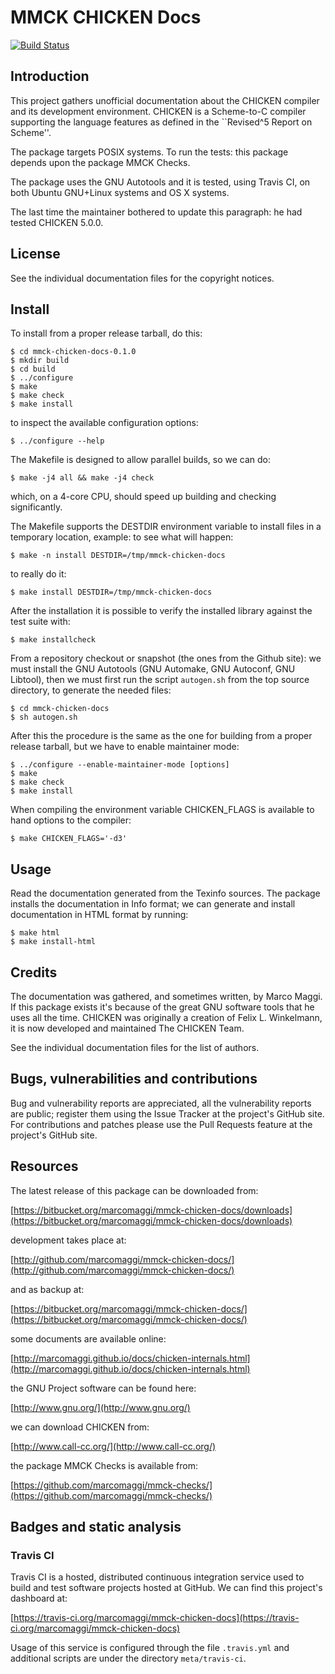 # MMCK CHICKEN Docs

[![Build Status](https://travis-ci.org/marcomaggi/mmck-chicken-docs.svg?branch=master)](https://travis-ci.org/marcomaggi/mmck-chicken-docs)

## Introduction

This project gathers unofficial documentation about the CHICKEN compiler
and  its development  environment.   CHICKEN is  a Scheme-to-C  compiler
supporting the language features as defined in the ``Revised^5 Report on
Scheme''.

The  package targets  POSIX systems.   To  run the  tests: this  package
depends upon the package MMCK Checks.

The package uses the GNU Autotools and it is tested, using Travis CI, on
both Ubuntu GNU+Linux systems and OS X systems.

The last time  the maintainer bothered to update this  paragraph: he had
tested CHICKEN 5.0.0.

## License

See the individual documentation files for the copyright notices.

## Install

To install from a proper release tarball, do this:

```
$ cd mmck-chicken-docs-0.1.0
$ mkdir build
$ cd build
$ ../configure
$ make
$ make check
$ make install
```

to inspect the available configuration options:

```
$ ../configure --help
```

The Makefile is designed to allow parallel builds, so we can do:

```
$ make -j4 all && make -j4 check
```

which,  on  a  4-core  CPU,   should  speed  up  building  and  checking
significantly.

The Makefile supports the DESTDIR  environment variable to install files
in a temporary location, example: to see what will happen:

```
$ make -n install DESTDIR=/tmp/mmck-chicken-docs
```

to really do it:

```
$ make install DESTDIR=/tmp/mmck-chicken-docs
```

After the  installation it is  possible to verify the  installed library
against the test suite with:

```
$ make installcheck
```

From a repository checkout or snapshot  (the ones from the Github site):
we  must install  the GNU  Autotools  (GNU Automake,  GNU Autoconf,  GNU
Libtool), then  we must first run  the script `autogen.sh` from  the top
source directory, to generate the needed files:

```
$ cd mmck-chicken-docs
$ sh autogen.sh

```

After this  the procedure  is the same  as the one  for building  from a
proper release tarball, but we have to enable maintainer mode:

```
$ ../configure --enable-maintainer-mode [options]
$ make
$ make check
$ make install
```

When compiling  the environment  variable CHICKEN_FLAGS is  available to
hand options to the compiler:

```
$ make CHICKEN_FLAGS='-d3'
```

## Usage

Read the documentation generated from  the Texinfo sources.  The package
installs the documentation  in Info format; we can  generate and install
documentation in HTML format by running:

```
$ make html
$ make install-html
```

## Credits

The documentation was  gathered, and sometimes written,  by Marco Maggi.
If this package exists it's because of the great GNU software tools that
he uses  all the time.   CHICKEN was originally  a creation of  Felix L.
Winkelmann, it is now developed and maintained The CHICKEN Team.

See the individual documentation files for the list of authors.

## Bugs, vulnerabilities and contributions

Bug  and vulnerability  reports are  appreciated, all  the vulnerability
reports  are  public; register  them  using  the  Issue Tracker  at  the
project's GitHub  site.  For  contributions and  patches please  use the
Pull Requests feature at the project's GitHub site.

## Resources

The latest release of this package can be downloaded from:

[https://bitbucket.org/marcomaggi/mmck-chicken-docs/downloads](https://bitbucket.org/marcomaggi/mmck-chicken-docs/downloads)

development takes place at:

[http://github.com/marcomaggi/mmck-chicken-docs/](http://github.com/marcomaggi/mmck-chicken-docs/)

and as backup at:

[https://bitbucket.org/marcomaggi/mmck-chicken-docs/](https://bitbucket.org/marcomaggi/mmck-chicken-docs/)

some documents are available online:

[http://marcomaggi.github.io/docs/chicken-internals.html](http://marcomaggi.github.io/docs/chicken-internals.html)

the GNU Project software can be found here:

[http://www.gnu.org/](http://www.gnu.org/)

we can download CHICKEN from:

[http://www.call-cc.org/](http://www.call-cc.org/)

the package MMCK Checks is available from:

[https://github.com/marcomaggi/mmck-checks/](https://github.com/marcomaggi/mmck-checks/)

## Badges and static analysis

### Travis CI

Travis CI is  a hosted, distributed continuous  integration service used
to build and test software projects  hosted at GitHub.  We can find this
project's dashboard at:

[https://travis-ci.org/marcomaggi/mmck-chicken-docs](https://travis-ci.org/marcomaggi/mmck-chicken-docs)

Usage of this  service is configured through the  file `.travis.yml` and
additional scripts are under the directory `meta/travis-ci`.

